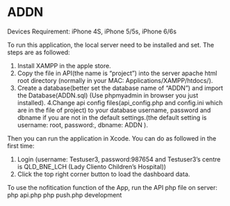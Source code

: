 # ADDN

Devices Requirement: iPhone 4S, iPhone 5/5s, iPhone 6/6s

To run this application, the local server need to be installed and set. The steps are as followed:
1. Install XAMPP in the apple store.
2. Copy the file in API(the name is “project”) into the server apache html root directory (normally in your MAC: Applications/XAMPP/htdocs/).
3. Create a database(better set the database name of “ADDN”) and import the Database(ADDN.sql) (Use phpmyadmin in browser you just installed).
4.Change api config files(api_config.php and config.ini which are in the file of project) to your database username, password and dbname if you are not in the default settings.(the default setting is username: root, password:, dbname: ADDN ).

Then you can run the application in Xcode. You can do as followed in the first time:
1. Login (username: Testuser3, password:987654 and Testuser3’s centre is QLD_BNE_LCH (Lady Cliento Children’s Hospital))
2. Click the top right corner button to load the dashboard data.

To use the nofitication function of the App, run the API php file on server:
php api.php
php push.php development


